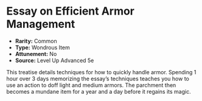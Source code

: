 # Essay on Efficient Armor Management

- **Rarity:** Common
- **Type:** Wondrous Item
- **Attunement:** No
- **Source:** Level Up Advanced 5e

This treatise details techniques for how to quickly handle armor. Spending 1 hour over 3 days memorizing the essay’s techniques teaches you how to use an action to doff light and medium armors. The parchment then becomes a mundane item for a year and a day before it regains its magic.
